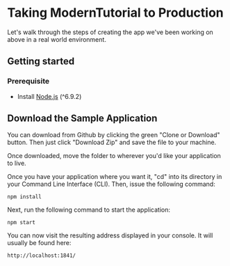 # Taking ModernTutorial to Production

Let's walk through the steps of creating the app we've been working on above in
a real world environment.

## Getting started
### Prerequisite
- Install [Node.js](https://nodejs.org/) (^6.9.2)

## Download the Sample Application

You can download from Github by clicking the green "Clone or Download" button. Then
just click "Download Zip" and save the file to your machine.

Once downloaded, move the folder to wherever you'd like your application to live.

Once you have your application where you want it, "cd" into its directory in your
Command Line Interface (CLI). Then, issue the following command:

    npm install

Next, run the following command to start the application:

    npm start

You can now visit the resulting address displayed in your console.  It will
usually be found here:

    http://localhost:1841/